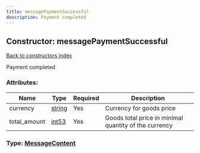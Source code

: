 ```yaml
---
title: messagePaymentSuccessful
description: Payment completed
---
```

## Constructor: messagePaymentSuccessful  
[Back to constructors index](index.md)



Payment completed

### Attributes:

| Name     |    Type       | Required | Description |
|----------|---------------|----------|-------------|
|currency|[string](../types/string.md) | Yes|Currency for goods price|
|total\_amount|[int53](../types/int53.md) | Yes|Goods total price in minimal quantity of the currency|



### Type: [MessageContent](../types/MessageContent.md)


